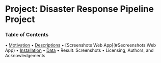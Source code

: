 # Project:  Disaster Response Pipeline Project

### Table of Contents
•	[Motivation](#Motivation)
•	[Descriptions](#Description) 
•	[Screenshots Web App](#Secreenshots Web App)
•	[Installation](#Installation)
•	[Data](#Data)
•	Result: Screenshots
•	Licensing, Authors, and Acknowledgements





